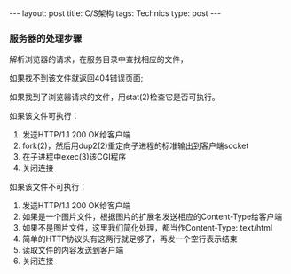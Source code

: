 <meta http-equiv="content-type" content="text/html; charset=UTF-8">
--- 
layout: post 
title: C/S架构
tags: Technics 
type: post 
--- 

### 服务器的处理步骤

解析浏览器的请求，在服务目录中查找相应的文件，

如果找不到该文件就返回404错误页面; 

如果找到了浏览器请求的文件，用stat(2)检查它是否可执行。

如果该文件可执行：

1. 发送HTTP/1.1 200 OK给客户端
1. fork(2)，然后用dup2(2)重定向子进程的标准输出到客户端socket
1. 在子进程中exec(3)该CGI程序
1. 关闭连接

如果该文件不可执行：

1. 发送HTTP/1.1 200 OK给客户端
1. 如果是一个图片文件，根据图片的扩展名发送相应的Content-Type给客户端
1. 如果不是图片文件，这里我们简化处理，都当作Content-Type: text/html
1. 简单的HTTP协议头有这两行就足够了，再发一个空行表示结束
1. 读取文件的内容发送到客户端
1. 关闭连接


